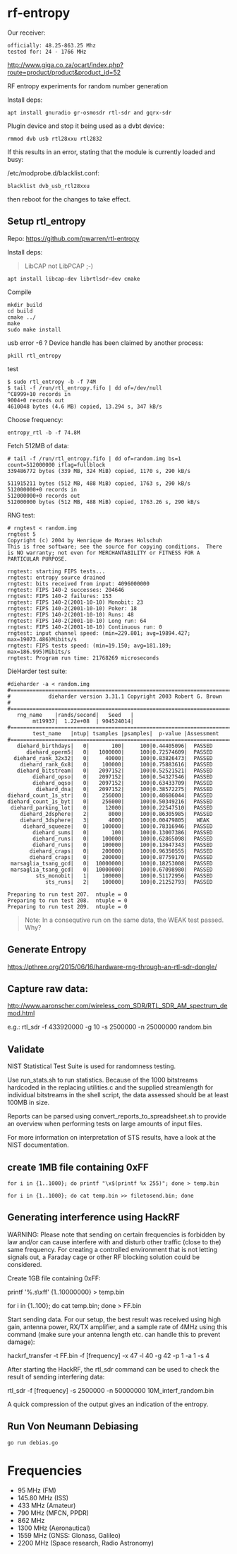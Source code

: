 # rf-entropy

Our receiver:

    officially: 48.25-863.25 Mhz
    tested for: 24 - 1766 MHz

http://www.giga.co.za/ocart/index.php?route=product/product&product_id=52

RF entropy experiments for random number generation

Install deps:

    apt install gnuradio gr-osmosdr rtl-sdr and gqrx-sdr

Plugin device and stop it being used as a dvbt device:
    
    rmmod dvb usb rtl28xxu rtl2832

If this results in an error, stating that the module is currently loaded and busy:

/etc/modprobe.d/blacklist.conf:

    blacklist dvb_usb_rtl28xxu

then reboot for the changes to take effect.

## Setup rtl_entropy

Repo: https://github.com/pwarren/rtl-entropy

Install deps:

> LibCAP not LibPCAP ;-)

    apt install libcap-dev librtlsdr-dev cmake

Compile 

    mkdir build
    cd build
    cmake ../
    make
    sudo make install

usb error -6 ? Device handle has been claimed by another process:

    pkill rtl_entropy

test

    $ sudo rtl_entropy -b -f 74M
    $ tail -f /run/rtl_entropy.fifo | dd of=/dev/null
    ^C8999+10 records in
    9004+0 records out
    4610048 bytes (4.6 MB) copied, 13.294 s, 347 kB/s


Choose frequency:

    entropy_rtl -b -f 74.8M

Fetch 512MB of data:

    # tail -f /run/rtl_entropy.fifo | dd of=random.img bs=1 count=512000000 iflag=fullblock
    339486772 bytes (339 MB, 324 MiB) copied, 1170 s, 290 kB/s

    511915211 bytes (512 MB, 488 MiB) copied, 1763 s, 290 kB/s
    512000000+0 records in
    512000000+0 records out
    512000000 bytes (512 MB, 488 MiB) copied, 1763.26 s, 290 kB/s
    
RNG test:
    
    # rngtest < random.img 
    rngtest 5
    Copyright (c) 2004 by Henrique de Moraes Holschuh
    This is free software; see the source for copying conditions.  There is NO warranty; not even for MERCHANTABILITY or FITNESS FOR A PARTICULAR PURPOSE.

    rngtest: starting FIPS tests...
    rngtest: entropy source drained
    rngtest: bits received from input: 4096000000
    rngtest: FIPS 140-2 successes: 204646
    rngtest: FIPS 140-2 failures: 153
    rngtest: FIPS 140-2(2001-10-10) Monobit: 23
    rngtest: FIPS 140-2(2001-10-10) Poker: 18
    rngtest: FIPS 140-2(2001-10-10) Runs: 48
    rngtest: FIPS 140-2(2001-10-10) Long run: 64
    rngtest: FIPS 140-2(2001-10-10) Continuous run: 0
    rngtest: input channel speed: (min=229.801; avg=19894.427; max=19073.486)Mibits/s
    rngtest: FIPS tests speed: (min=19.150; avg=181.189; max=186.995)Mibits/s
    rngtest: Program run time: 21768269 microseconds

DieHarder test suite:

    #dieharder -a < random.img 
    #=============================================================================#
    #            dieharder version 3.31.1 Copyright 2003 Robert G. Brown          #
    #=============================================================================#
       rng_name    |rands/second|   Seed   |
            mt19937|  1.22e+08  | 904524014|
    #=============================================================================#
            test_name   |ntup| tsamples |psamples|  p-value |Assessment
    #=============================================================================#
       diehard_birthdays|   0|       100|     100|0.44405096|  PASSED  
          diehard_operm5|   0|   1000000|     100|0.72574609|  PASSED  
      diehard_rank_32x32|   0|     40000|     100|0.83826473|  PASSED  
        diehard_rank_6x8|   0|    100000|     100|0.75883616|  PASSED  
       diehard_bitstream|   0|   2097152|     100|0.52521521|  PASSED  
            diehard_opso|   0|   2097152|     100|0.54327546|  PASSED  
            diehard_oqso|   0|   2097152|     100|0.63433709|  PASSED  
             diehard_dna|   0|   2097152|     100|0.38572275|  PASSED  
    diehard_count_1s_str|   0|    256000|     100|0.48686044|  PASSED  
    diehard_count_1s_byt|   0|    256000|     100|0.50349216|  PASSED  
     diehard_parking_lot|   0|     12000|     100|0.22547510|  PASSED  
        diehard_2dsphere|   2|      8000|     100|0.86305985|  PASSED  
        diehard_3dsphere|   3|      4000|     100|0.00479805|   WEAK   
         diehard_squeeze|   0|    100000|     100|0.78316946|  PASSED  
            diehard_sums|   0|       100|     100|0.13007386|  PASSED  
            diehard_runs|   0|    100000|     100|0.62865098|  PASSED  
            diehard_runs|   0|    100000|     100|0.13647343|  PASSED  
           diehard_craps|   0|    200000|     100|0.96350555|  PASSED  
           diehard_craps|   0|    200000|     100|0.87759170|  PASSED  
     marsaglia_tsang_gcd|   0|  10000000|     100|0.18253008|  PASSED  
     marsaglia_tsang_gcd|   0|  10000000|     100|0.67098980|  PASSED  
             sts_monobit|   1|    100000|     100|0.51172956|  PASSED  
                sts_runs|   2|    100000|     100|0.21252793|  PASSED 
    
    Preparing to run test 207.  ntuple = 0
    Preparing to run test 208.  ntuple = 0
    Preparing to run test 209.  ntuple = 0

> Note: In a consequtive run on the same data, the WEAK test passed. Why?

## Generate Entropy

https://pthree.org/2015/06/16/hardware-rng-through-an-rtl-sdr-dongle/

## Capture raw data:

http://www.aaronscher.com/wireless_com_SDR/RTL_SDR_AM_spectrum_demod.html

e.g.: rtl_sdr -f 433920000 -g 10 -s 2500000 -n 25000000 random.bin

## Validate

NIST Statistical Test Suite is used for randomness testing. 

Use run_stats.sh to run statistics. Because of the 1000 bitstreams hardcoded in the replacing utilities.c and the supplied streamlength for individual bitstreams in the shell script, the data assessed should be at least 100MB in size.

Reports can be parsed using convert_reports_to_spreadsheet.sh to provide an overview when performing tests on large amounts of input files.

For more information on interpretation of STS results, have a look at the NIST documentation.

## create 1MB file containing 0xFF

    for i in {1..1000}; do printf "\x$(printf %x 255)"; done > temp.bin

    for i in {1..1000}; do cat temp.bin >> filetosend.bin; done

## Generating interference using HackRF

WARNING: Please note that sending on certain frequencies is forbidden by law and/or can cause interfere with and disturb other traffic (close to the) same frequency. For creating a controlled environment that is not letting signals out, a Faraday cage or other RF blocking solution could be considered.

Create 1GB file containing 0xFF:

printf '%.s\xff' {1..10000000} > temp.bin

for i in {1..100}; do cat temp.bin; done > FF.bin

Start sending data. For our setup, the best result was received using high gain, antenna power, RX/TX amplifier, and a sample rate of 4MHz using this command (make sure your antenna length etc. can handle this to prevent damage):

hackrf_transfer -t FF.bin -f [frequency] -x 47 -l 40 -g 42 -p 1 -a 1 -s 4

After starting the HackRF, the rtl_sdr command can be used to check the result of sending interfering data:
 
rtl_sdr -f [frequency]  -s 2500000 -n 50000000 10M_interf_random.bin 

A quick compression of the output gives an indication of the entropy. 

## Run Von Neumann Debiasing

    go run debias.go

# Frequencies

- 95 MHz (FM)
- 145.80 MHz (ISS)
- 433 MHz (Amateur)
- 790 MHz (MFCN, PPDR)
- 862 MHz
- 1300 MHz (Aeronautical)
- 1559 MHz (GNSS: Glonass, Galileo)
- 2200 MHz (Space research, Radio Astronomy)
